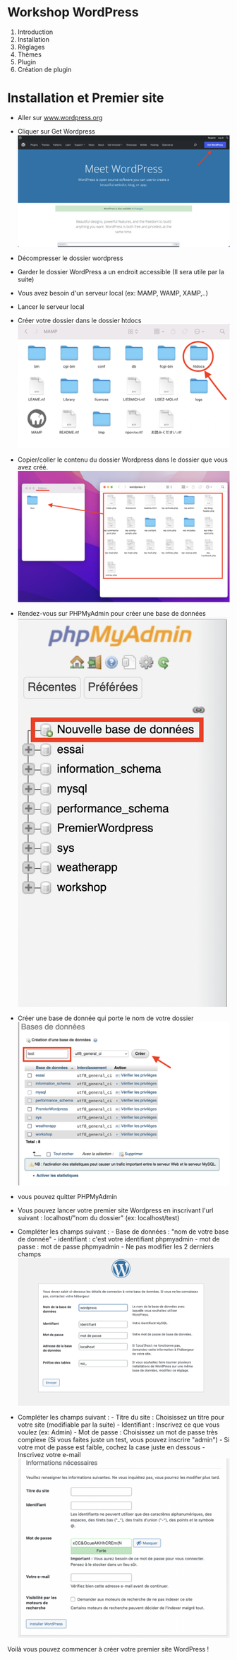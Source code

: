 <h1>Workshop WordPress</h1>

1. Introduction
2. Installation
3. Réglages
4. Thèmes
5. Plugin
6. Création de plugin




# Installation et Premier site

- Aller sur www.wordpress.org
  
- Cliquer sur Get Wordpress
  ![image](Images/image1.png)

- Décompresser le dossier wordpress

- Garder le dossier WordPress a un endroit accessible (Il sera utile par la suite)

- Vous avez besoin d'un serveur local (ex: MAMP, WAMP, XAMP,..)
  
- Lancer le serveur local

- Créer votre dossier dans le dossier htdocs
![image](Images/image2.png)

- Copier/coller le contenu du dossier Wordpress dans le dossier que vous avez créé.
![image](Images/image3.png)

- Rendez-vous sur PHPMyAdmin pour créer une base de données
![image](Images/image4.png)

- Créer une base de donnée qui porte le nom de votre dossier
![image](Images/image5.png)

- vous pouvez quitter PHPMyAdmin
  
- Vous pouvez lancer votre premier site Wordpress en inscrivant l'url suivant :
    localhost/"nom du dossier" (ex: localhost/test)

- Compléter les champs suivant :
        - Base de données : "nom de votre base de donnée"
        - identifiant : c'est votre identifiant phpmyadmin
        - mot de passe : mot de passe phpmyadmin
        - Ne pas modifier les 2 derniers champs
![image](Images/image6.png)

- Compléter les champs suivant : 
        - Titre du site : Choisissez un titre pour votre site (modifiable par la suite)
        - Identifiant : Inscrivez ce que vous voulez (ex: Admin)
        - Mot de passe : Choisissez un mot de passe très complexe (Si vous faites      juste un test, vous pouvez inscrire "admin")
        - Si votre mot de passe est faible, cochez la case juste en dessous
        - Inscrivez votre e-mail
![image](Images/image7.png)

Voilà vous pouvez commencer à créer votre premier site WordPress !